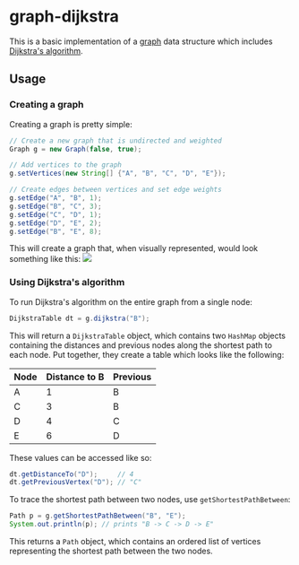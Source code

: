 # graph-dijkstra

This is a basic implementation of a [graph](https://en.wikipedia.org/wiki/Graph_(discrete_mathematics)) data structure which includes [Dijkstra's algorithm](https://en.wikipedia.org/wiki/Dijkstra%27s_algorithm).

## Usage

### Creating a graph
Creating a graph is pretty simple:
```Java
// Create a new graph that is undirected and weighted
Graph g = new Graph(false, true);

// Add vertices to the graph
g.setVertices(new String[] {"A", "B", "C", "D", "E"});

// Create edges between vertices and set edge weights
g.setEdge("A", "B", 1);
g.setEdge("B", "C", 3);
g.setEdge("C", "D", 1);
g.setEdge("D", "E", 2);
g.setEdge("B", "E", 8);
```

This will create a graph that, when visually represented, would look something like this:
![](https://i.imgur.com/f9bL2bG.png)

### Using Dijkstra's algorithm

To run Dijkstra's algorithm on the entire graph from a single node:
```Java
DijkstraTable dt = g.dijkstra("B");
```
This will return a `DijkstraTable` object, which contains two `HashMap` objects containing the distances and previous nodes along the shortest path to each node. Put together, they create a table which looks like the following:

| Node | Distance to B | Previous |
| --- | --- | --- |
| A | 1 | B |
| C | 3 | B |
| D | 4 | C |
| E | 6 | D |

These values can be accessed like so:
```Java
dt.getDistanceTo("D");     // 4
dt.getPreviousVertex("D"); // "C"
```

To trace the shortest path between two nodes, use `getShortestPathBetween`:
```Java
Path p = g.getShortestPathBetween("B", "E");
System.out.println(p); // prints "B -> C -> D -> E"
```
This returns a `Path` object, which contains an ordered list of vertices representing the shortest path between the two nodes.
